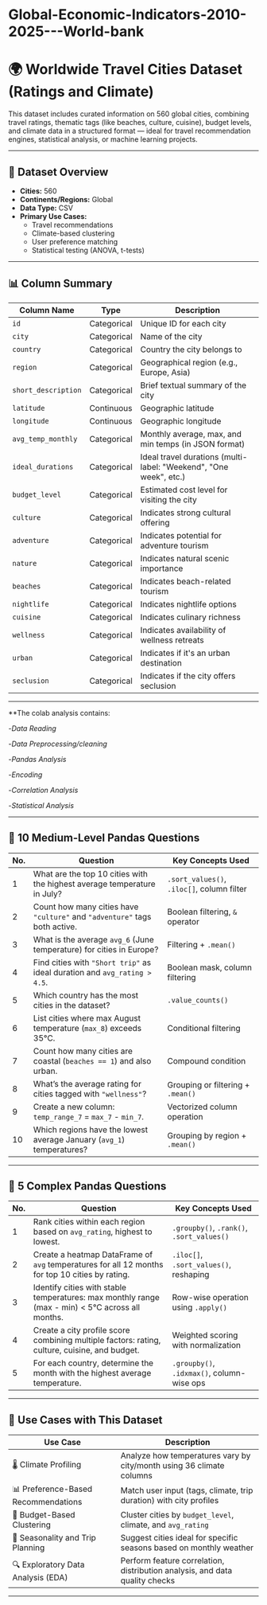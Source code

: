 # Global-Economic-Indicators-2010-2025---World-bank
# 🌍 Worldwide Travel Cities Dataset (Ratings and Climate)

This dataset includes curated information on 560 global cities, combining travel ratings, thematic tags (like beaches, culture, cuisine), budget levels, and climate data in a structured format — ideal for travel recommendation engines, statistical analysis, or machine learning projects.

---

## 📁 Dataset Overview

- **Cities:** 560
- **Continents/Regions:** Global
- **Data Type:** CSV
- **Primary Use Cases:** 
  - Travel recommendations
  - Climate-based clustering
  - User preference matching
  - Statistical testing (ANOVA, t-tests)

---

## 📊 Column Summary

| Column Name         | Type         | Description                                 |
|---------------------|--------------|---------------------------------------------|
| `id`                | Categorical  | Unique ID for each city                     |
| `city`              | Categorical  | Name of the city                            |
| `country`           | Categorical  | Country the city belongs to                 |
| `region`            | Categorical  | Geographical region (e.g., Europe, Asia)    |
| `short_description` | Categorical  | Brief textual summary of the city           |
| `latitude`          | Continuous   | Geographic latitude                         |
| `longitude`         | Continuous   | Geographic longitude                        |
| `avg_temp_monthly`  | Categorical  | Monthly average, max, and min temps (in JSON format) |
| `ideal_durations`   | Categorical  | Ideal travel durations (multi-label: "Weekend", "One week", etc.) |
| `budget_level`      | Categorical  | Estimated cost level for visiting the city  |
| `culture`           | Categorical  | Indicates strong cultural offering          |
| `adventure`         | Categorical  | Indicates potential for adventure tourism   |
| `nature`            | Categorical  | Indicates natural scenic importance         |
| `beaches`           | Categorical  | Indicates beach-related tourism             |
| `nightlife`         | Categorical  | Indicates nightlife options                 |
| `cuisine`           | Categorical  | Indicates culinary richness                 |
| `wellness`          | Categorical  | Indicates availability of wellness retreats |
| `urban`             | Categorical  | Indicates if it's an urban destination      |
| `seclusion`         | Categorical  | Indicates if the city offers seclusion      |

---

**The colab analysis contains:

-*Data Reading*

-*Data Preprocessing/cleaning*

-*Pandas Analysis*

-*Encoding*

-*Correlation Analysis*

-*Statistical Analysis*

---

## 🧩 10 Medium-Level Pandas Questions

| No. | Question                                                                 | Key Concepts Used                       |
|-----|--------------------------------------------------------------------------|------------------------------------------|
| 1   | What are the top 10 cities with the highest average temperature in July? | `.sort_values()`, `.iloc[]`, column filter |
| 2   | Count how many cities have `"culture"` and `"adventure"` tags both active. | Boolean filtering, `&` operator           |
| 3   | What is the average `avg_6` (June temperature) for cities in Europe?     | Filtering + `.mean()`                    |
| 4   | Find cities with `"Short trip"` as ideal duration and `avg_rating > 4.5`. | Boolean mask, column filtering           |
| 5   | Which country has the most cities in the dataset?                        | `.value_counts()`                        |
| 6   | List cities where max August temperature (`max_8`) exceeds 35°C.         | Conditional filtering                    |
| 7   | Count how many cities are coastal (`beaches == 1`) and also urban.       | Compound condition                       |
| 8   | What’s the average rating for cities tagged with `"wellness"`?           | Grouping or filtering + `.mean()`        |
| 9   | Create a new column: `temp_range_7` = `max_7` - `min_7`.                 | Vectorized column operation              |
| 10  | Which regions have the lowest average January (`avg_1`) temperatures?    | Grouping by region + `.mean()`           |

---

## 🧠 5 Complex Pandas Questions

| No. | Question                                                                 | Key Concepts Used                        |
|-----|--------------------------------------------------------------------------|-------------------------------------------|
| 1   | Rank cities within each region based on `avg_rating`, highest to lowest. | `.groupby()`, `.rank()`, `.sort_values()` |
| 2   | Create a heatmap DataFrame of `avg` temperatures for all 12 months for top 10 cities by rating. | `.iloc[]`, `.sort_values()`, reshaping   |
| 3   | Identify cities with stable temperatures: max monthly range (max - min) < 5°C across all months. | Row-wise operation using `.apply()`      |
| 4   | Create a city profile score combining multiple factors: rating, culture, cuisine, and budget. | Weighted scoring with normalization       |
| 5   | For each country, determine the month with the highest average temperature. | `.groupby()`, `.idxmax()`, column-wise ops |

---

## 🚀 Use Cases with This Dataset

| Use Case                                          | Description                                                                 |
|--------------------------------------------------|-----------------------------------------------------------------------------|
| 🌡️ Climate Profiling                             | Analyze how temperatures vary by city/month using 36 climate columns        |
| 📊 Preference-Based Recommendations              | Match user input (tags, climate, trip duration) with city profiles          |
| 💸 Budget-Based Clustering                       | Cluster cities by `budget_level`, climate, and `avg_rating`                |
| 🧳 Seasonality and Trip Planning                 | Suggest cities ideal for specific seasons based on monthly weather          |
| 🔍 Exploratory Data Analysis (EDA)               | Perform feature correlation, distribution analysis, and data quality checks |

---
